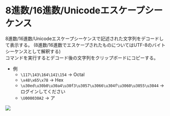 # 8進数/16進数/Unicodeエスケープシーケンス

8進数/16進数/Unicodeエスケープシーケンスで記述された文字列をデコードして表示する。
(8進数/16進数でエスケープされたものについてはUTF-8のバイトシーケンスとして解釈する)  
コマンドを実行するとデコード後の文字列をクリップボードにコピーする。

- 例
  - `\117\143\164\141\154` → Octal
  - `\x48\x65\x78` → Hex
  - `\u30ed\u30b0\u30a4\u30f3\u3057\u3066\u304f\u3060\u3055\u3044` → ログインしてください
  - `\U000030A2` → ア

![](../image/escapesequence.png)

